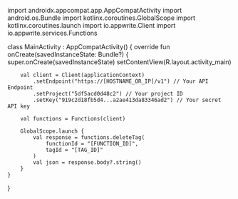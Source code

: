 import androidx.appcompat.app.AppCompatActivity
import android.os.Bundle
import kotlinx.coroutines.GlobalScope
import kotlinx.coroutines.launch
import io.appwrite.Client
import io.appwrite.services.Functions

class MainActivity : AppCompatActivity() {
    override fun onCreate(savedInstanceState: Bundle?) {
        super.onCreate(savedInstanceState)
        setContentView(R.layout.activity_main)

        val client = Client(applicationContext)
            .setEndpoint("https://[HOSTNAME_OR_IP]/v1") // Your API Endpoint
            .setProject("5df5acd0d48c2") // Your project ID
            .setKey("919c2d18fb5d4...a2ae413da83346ad2") // Your secret API key

        val functions = Functions(client)

        GlobalScope.launch {
            val response = functions.deleteTag(
                functionId = "[FUNCTION_ID]",
                tagId = "[TAG_ID]"
            )
            val json = response.body?.string()        
        }
    }
}